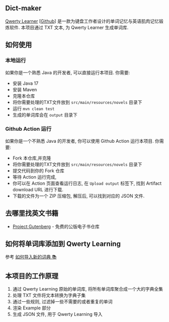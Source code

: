 ## Dict-maker

[Qwerty Learner](https://qwerty.kaiyi.cool/)  [[Github](https://github.com/RealKai42/qwerty-learner)]
是一款为键盘工作者设计的单词记忆与英语肌肉记忆锻炼软件. 本项目通过 TXT 文本, 为 Qwerty Learner 生成单词库.

## 如何使用

### 本地运行
如果你是一个熟悉 Java 的开发者, 可以直接运行本项目. 你需要:
- 安装 Java 17
- 安装 Maven
- 克隆本仓库
- 将你需要处理的TXT文件放到 `src/main/resources/novels` 目录下
- 运行 `mvn clean test`
- 生成的单词库会在 `output` 目录下

### Github Action 运行 
如果你是一个不熟悉 Java 的开发者, 你可以使用 Github Action 运行本项目. 你需要:
- Fork 本仓库,并克隆
- 将你需要处理的TXT文件放到 `src/main/resources/novels` 目录下
- 提交代码到你的 Fork 仓库
- 等待 Action 运行完成, 
- 你可以在 Action 页面查看运行日志, 在 `Upload output` 标签下, 找到 Artifact download URL 进行下载.
- 下载的文件为一个 ZIP 压缩包, 解压后, 可以找到对应的 JSON 文件.

## 去哪里找英文书籍
-  [Project Gutenberg](https://www.gutenberg.org/) - 免费的公版电子书仓库

## 如何将单词库添加到 Qwerty Learning
参考 [如何导入新的词典 📚](https://github.com/RealKai42/qwerty-learner/blob/master/docs/toBuildDict.md)

## 本项目的工作原理
1. 通过 Qwerty Learning 原始的单词库, 将所有单词库聚合成一个大的字典全集
2. 处理 TXT 文件将文本转换为字典子集
3. 通过一些规则, 过滤掉一些不需要的或者重复的单词
4. 渲染 Example 部分
5. 生成 JSON 文件, 用于 Qwerty Learning 导入